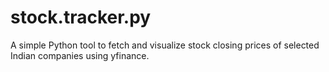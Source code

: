 # stock.tracker.py
A simple Python tool to fetch and visualize stock closing prices of selected Indian companies using yfinance.
